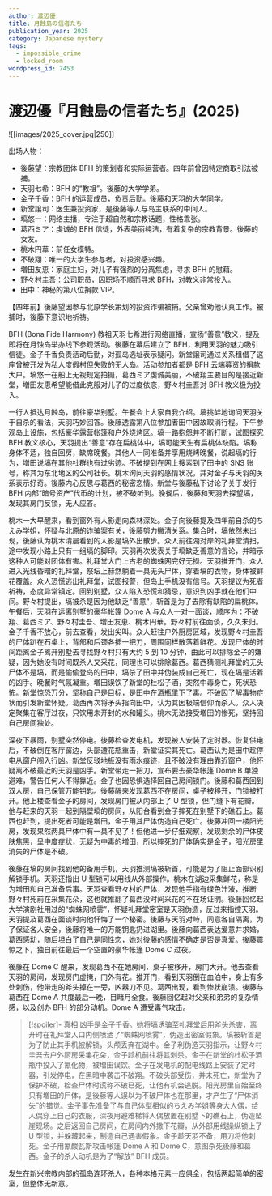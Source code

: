 ```yaml
---
author: 渡辺優
title: 月蝕島の信者たち
publication_year: 2025
category: Japanese mystery
tags:
  - impossible_crime
  - locked_room
wordpress_id: 7453
---
```

# 渡辺優『月蝕島の信者たち』(2025)

![[images/2025_cover.jpg|250]]

出场人物：
- 後藤望：宗教团体 BFH 的策划者和实际运营者。四年前曾因特定商取引法被捕。
- 天羽七希：BFH 的“教祖”。後藤的大学学弟。
- 金子千香：BFH 的运营成员，负责后勤。後藤和天羽的大学同学。
- 新堂譲司：医生兼投资家，是後藤等人与岛主联系的中间人。
- 塙悠一：网络主播，专注于超自然和宗教话题，性格乖张。
- 葛西ミア：虔诚的 BFH 信徒，外表美丽纯洁，有着复杂的宗教背景。後藤的女友。
- 桃木円華：前任女模特。
- 不破翔：唯一的大学生参与者，对投资感兴趣。
- 増田友恵：家庭主妇，对儿子有强烈的分离焦虑，寻求 BFH 的慰藉。
- 野々村圭吾：公司职员，因职场不顺而寻求 BFH，对教义非常投入。
- 田中：神秘的第八位捐款 VIP。

【四年前】後藤望因参与北原学长策划的投资诈骗被捕。父亲曾劝他认真工作。被捕时，後藤下意识地祈祷。

BFH (Bona Fide Harmony) 教祖天羽七希进行网络直播，宣扬“善意”教义，提及即将在月蚀岛举办线下参观活动。後藤在幕后建立了 BFH，利用天羽的魅力吸引信徒。金子千香负责活动后勤，对孤岛选址表示疑问。新堂譲司通过关系租借了这座曾被开发为私人度假村但失败的无人岛。活动参加者都是 BFH 云端募资的捐款大户。塙悠一在船上无视规定拍摄，葛西ミア虔诚美丽，不破翔主要目的是接近新堂，増田友恵希望能借此克服对儿子的过度依恋，野々村圭吾对 BFH 教义极为投入。

一行人抵达月蝕岛，前往豪华别墅。午餐会上大家自我介绍。塙挑衅地询问天羽关于自杀的看法，天羽巧妙回答。後藤透露第八位参加者田中因故取消行程。下午参观岛上设施，包括豪华露营帐篷和户外烧烤区。塙一路抱怨并不断打断，试图探究 BFH 教义核心，天羽提出“善意”存在扁桃体中，塙可能天生有扁桃体缺陷。塙称身体不适，独自回房，缺席晚餐。其他人一同准备并享用烧烤晚餐，说起塙的行为，増田说塙在其他社群也有过劣迹。不破提到在网上搜索到了田中的 SNS 账号，称其为东北地区的公司社长。桃木询问天羽的感情状况，并对金子与天羽的关系表示好奇。後藤内心反思与葛西的秘密恋情。新堂与後藤私下讨论了关于发行 BFH 内部“暗号资产”代币的计划，被不破听到。晚餐后，後藤和天羽去探望塙，发现其房门反锁，无人应答。

桃木一大早醒来，看到窗外有人影走向森林深处。金子向後藤提及四年前自杀的ちえみ学姐，怀疑与北原的诈骗案有关，後藤努力撇清关系。集合时，塙依然未出现，後藤认为桃木清晨看到的人影是塙外出散步。众人前往湖对岸的礼拜堂清扫，途中发现小路上只有一组塙的脚印。天羽再次发表关于塙缺乏善意的言论，并暗示这种人可能对团体有害。礼拜堂大门上古老的蜘蛛网完好无损。天羽推开门，众人进入光线昏暗的礼拜堂，祭坛上赫然躺着一具无头尸体，穿着塙的衣物，身体被鲜花覆盖。众人恐慌逃出礼拜堂，试图报警，但岛上手机没有信号。天羽提议为死者祈祷，态度异常镇定。回到别墅，众人陷入恐慌和猜忌，意识到凶手就在他们中间。野々村提出，塙被杀是因为他缺乏“善意”，斩首是为了去除有缺陷的扁桃体。午餐后，天羽在远离别墅的豪华帐篷 Dome A 与众人一对一面谈，顺序为：不破翔、葛西ミア、野々村圭吾、増田友恵、桃木円華。野々村前往面谈，久久未归。金子千香不放心，前去查看，发出尖叫。众人赶往户外厨房区域，发现野々村圭吾的尸体趴在石桌上，背部和后颈各插一把刀，周围同样散落着鲜花。发现尸体的时间距离金子离开别墅去寻找野々村只有大约 5 到 10 分钟，由此可以排除金子的嫌疑，因为她没有时间既杀人又采花，同理也可以排除葛西。葛西猜测礼拜堂的无头尸体不是塙，而是偷偷登岛的田中，塙杀了田中并伪装成自己死亡，现在塙是活着的凶手。晚餐时气氛凝重。増田误饮了新堂的杜松子酒，突然中毒身亡，死状恐怖。新堂惊恐万分，坚称自己是目标，是田中在酒瓶里下了毒。不破因了解毒物症状而引发新堂怀疑。葛西再次将矛头指向田中，认为其因极端信仰而杀人。众人决定聚集在客厅过夜，只饮用未开封的水和罐头。桃木无法接受増田的惨死，坚持回自己房间独处。

深夜下暴雨，别墅突然停电。後藤检查发电机，发现被人安装了定时器。恢复供电后，不破倒在客厅窗边，头部遭花瓶重击，新堂证实其死亡。葛西认为是田中趁停电从窗户闯入行凶。新堂反驳地板没有雨水痕迹，且不破没有理由靠近窗户，他怀疑离不破最近的天羽是凶手。新堂带走一把刀，宣布要去豪华帐篷 Dome B 单独避难，警告任何人不得靠近。金子也因恐惧选择回自己房间锁门。後藤和葛西回到双人房，自己保管万能钥匙。後藤醒来发现葛西不在房间，桌子被移开，门锁被打开。他上楼查看金子的房间，发现房门被从内部上了 U 型锁，但门缝下有花瓣。他与赶来的天羽一起到隔壁塙的房间，从阳台看到金子摔死在别墅下的礁石上。葛西也赶到，提出死者可能是増田，金子用其尸体伪造自己死亡。後藤冲回一楼阳光房，发现果然两具尸体中有一具不见了！但他进一步仔细观察，发现剩余的尸体皮肤焦黑，呈中度症状，无疑为中毒的増田，所以摔死的尸体确实是金子，阳光房里消失的尸体是不破。

後藤在塙的房间找到他的备用手机，天羽推测塙被斩首，可能是为了阻止面部识别解锁手机。天羽还指出 U 型锁可以用线从外部操作。桃木在湖边采集鲜花，称是为増田和自己准备后事。天羽查看野々村的尸体，发现他手指有绿色汁液，推断野々村死前在采集花朵，这也就推翻了葛西没时间采花的不在场证明。後藤回忆起大学演剧社用过的“蜘蛛网喷雾”，怀疑礼拜堂密室是天羽伪造，反过来指控天羽。天羽提及葛西在面谈时向他忏悔了一个秘密。後藤与天羽对峙，同意各自隔离，为了保证各人安全，後藤将唯一的万能钥匙扔进湖里。後藤向葛西表达爱意并求婚，葛西感动，随后坦白了自己是同性恋，她对後藤的感情不确定是否是真爱。後藤震惊之下，独自前往最后一个空置的豪华帐篷 Dome C 过夜。

後藤在 Dome C 醒来，发现葛西不在她房间，桌子被移开，房门大开。他去查看天羽的房间，发现房门虚掩，门外有花。推开门，看到天羽倒在血泊中，身上有多处刺伤，他带走的斧头掉在一旁，凶器刀不见。葛西出现，看到惨状崩溃。後藤与葛西在 Dome A 共度最后一晚，目睹月全食。後藤回忆起对父亲和弟弟的复杂情感，以及创办 BFH 的部分动机。Dome A 遭受毒气攻击。

> [!spoiler]- 真相
> 凶手是金子千香。她将塙诱骗至礼拜堂后用斧头杀害，离开时在礼拜堂入口内侧喷洒了“蜘蛛网喷雾”，伪造出密室假象。塙被斩首是为了防止其手机被解锁，头颅丢弃在湖中。金子利伪造天羽指示，让野々村圭吾去户外厨房采集花朵，金子趁机前往将其刺杀。金子在新堂的杜松子酒瓶中投入了氰化物，被増田误饮。金子在发电机的配电线路上安装了定时器，引发停电，在黑暗中袭击不破翔。不破头部受伤，并未死亡，新堂为了保护不破，检查尸体时谎称不破已死，让他有机会逃脱。阳光房里自始至终只有増田的尸体，是後藤等人误以为不破尸体也在那里，才产生了“尸体消失”的错觉。金子事先准备了与自己体型相似的ちえみ学姐等身大人偶，给人偶穿上自己的衣服，深夜用避难梯将人偶放置在别墅下的礁石上，伪造坠崖现场。之后返回自己房间，在房间内外撒下花瓣，从外部用线操纵锁上了 U 型锁，并躲藏起来，制造自己遇害假象。金子趁天羽不备，用刀将他刺死。金子用氰酸瓦斯攻击帐篷 Dome A 和 Dome C，意图杀死後藤和葛西。金子的杀人动机是为了“解放” BFH 成员。

发生在新兴宗教内部的孤岛连环杀人，各种本格元素一应俱全，包括两起简单的密室，但整体无新意。